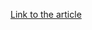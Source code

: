 [Link to the article](https://www.akamai.com/blog/security/what-challenges-will-2023-bring-for-cyber)
